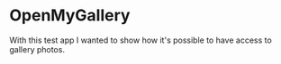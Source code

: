 # OpenMyGallery

With this test app I wanted to show how it's possible to have access to gallery photos.
